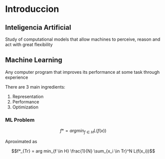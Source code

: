 # Introduccion
## Inteligencia Artificial
Study of computational models that allow machines to perceive, reason and act with great flexibility

## Machine Learning
Any computer program that improves its performance at some task through experience

There are 3 main ingredients:
1. Representation
2. Performance
3. Optimization

### ML Problem
$$f* = arg min_{f \in H} L(f(x)) $$

Aproximated as

$$f*_{Tr} = arg min_{f \in H} \frac{1}{N} \sum_{x_i \in Tr}^N L(f(x_i))$$
